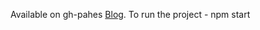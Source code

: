 
Available on gh-pahes [Blog](https://github.com/vrindislam/test-blog).
To run the project - npm start